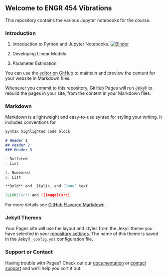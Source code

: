 ## Welcome to ENGR 454 Vibrations
This repository contains the various Jupyter notebooks for the course.

### Introduction
1. Introduction to Python and Jupyter Notebooks. [![Binder](https://mybinder.org/badge_logo.svg)](https://mybinder.org/v2/gh/drfridline/ENGR454-Vibrations/master?filepath=PythonIntroduction.ipynb)

2. Developing Linear Models

3. Parameter Estimation

You can use the [editor on GitHub](https://github.com/drfridline/ENGR454-Vibrations/edit/master/README.md) to maintain and preview the content for your website in Markdown files.

Whenever you commit to this repository, GitHub Pages will run [Jekyll](https://jekyllrb.com/) to rebuild the pages in your site, from the content in your Markdown files.

### Markdown

Markdown is a lightweight and easy-to-use syntax for styling your writing. It includes conventions for

```markdown
Syntax highlighted code block

# Header 1
## Header 2
### Header 3

- Bulleted
- List

1. Numbered
2. List

**Bold** and _Italic_ and `Code` text

[Link](url) and ![Image](src)
```

For more details see [GitHub Flavored Markdown](https://guides.github.com/features/mastering-markdown/).

### Jekyll Themes

Your Pages site will use the layout and styles from the Jekyll theme you have selected in your [repository settings](https://github.com/drfridline/ENGR454-Vibrations/settings). The name of this theme is saved in the Jekyll `_config.yml` configuration file.

### Support or Contact

Having trouble with Pages? Check out our [documentation](https://help.github.com/categories/github-pages-basics/) or [contact support](https://github.com/contact) and we’ll help you sort it out.
